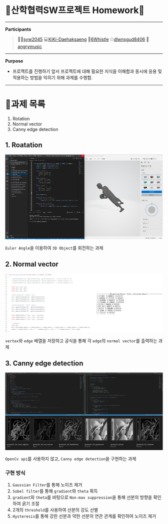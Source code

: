 # 🏤산학협력SW프로젝트 Homework🏬

---
**Participants**
> 🐱‍💻[syw2045](http://github.com/syw2045)
> 💻[KiKi-Daehaksaeng](https://github.com/KiKi-Daehaksaeng)
> 🎱[6Whistle](https://github.com/6Whistle)
> ⚾[dlwnsgud8406](https://github.com/dlwnsgud8406)
> 👕[angrymusic](https://github.com/angrymusic)

---
**Purpose**
- 프로젝트를 진행하기 앞서 프로젝트에 대해 필요한 지식을 이해함과 동시에 응용 및 적용하는 방법을 익히기 위해 과제를 수행함.

---
# 📖과제 목록
1. Rotation
2. Normal vector
3. Canny edge detection

## 1. Roatation
![img_1](./img/Rotation.png)

`Euler Angle`을 이용하여 `3D Object`를 회전하는 과제

## 2. Normal vector
![img_2](./img/Normal_vector.png)

`vertex`와 `edge` 배열을 저장하고 공식을 통해 각 `edge`의 `normal vector`를 출력하는 과제

## 3. Canny edge detection
![img_3](./img/Canny_edge_detection.png)

`OpenCv api`를 사용하지 않고, `Canny edge detection`을 구현하는 과제

### 구현 방식
1. `Gaussian Filter`를 통해 노이즈 제거
2. `Sobel filter`를 통해 `gradient`와 `theta` 획득
3. `gradient`와 `theta`를 바탕으로 `Non-max suppression`을 통해 선분의 방향을 확인하여 굵기 조절
4. 2개의 `threshold`를 사용하여 선분의 강도 선별
5. `Hysteresis`를 통해 강한 선분과 약한 선분의 연관 관계를 확인하여 노이즈 제거
